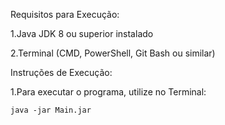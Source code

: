 Requisitos para Execução:

 1.Java JDK 8 ou superior instalado

 2.Terminal (CMD, PowerShell, Git Bash ou similar)
 
Instruções de Execução:

 1.Para executar o programa, utilize no Terminal:

    java -jar Main.jar
